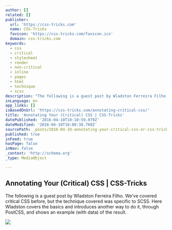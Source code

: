 ```yaml
---
author: []
related: []
publisher:
  url: 'https://css-tricks.com'
  name: CSS-Tricks
  favicon: 'https://css-tricks.com/favicon.ico'
  domain: css-tricks.com
keywords:
  - css
  - critical
  - stylesheet
  - render
  - non-critical
  - inline
  - pages
  - html
  - technique
  - scss
description: "The following is a guest post by Wladston Ferreira Filho. We've covered critical CSS before, but the technique covered was specific to SCSS. Here Wladston covers the basics and introduces another way to do it, through PostCSS, and shows an example (with data) of the result."
inLanguage: en
app_links: []
isBasedOnUrl: 'https://css-tricks.com/annotating-critical-css/'
title: 'Annotating Your (Critical) CSS | CSS-Tricks'
datePublished: '2016-04-10T10:10:59.979Z'
dateModified: '2016-04-10T10:08:38.760Z'
sourcePath: _posts/2016-04-10-annotating-your-critical-css-or-css-tricks.md
published: true
inFeed: true
hasPage: false
inNav: false
_context: 'http://schema.org'
_type: MediaObject

---
```

<article style=""><h1>Annotating Your (Critical) CSS | CSS-Tricks</h1><p>The following is a guest post by Wladston Ferreira Filho. We've covered critical CSS before, but the technique covered was specific to SCSS. Here Wladston covers the basics and introduces another way to do it, through PostCSS, and shows an example (with data) of the result.</p><img src="http://css-tricks.com/wp-content/uploads/2016/03/cascade.png" /></article>